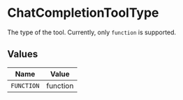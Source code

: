 # ChatCompletionToolType

The type of the tool. Currently, only `function` is supported.


## Values

| Name       | Value      |
| ---------- | ---------- |
| `FUNCTION` | function   |